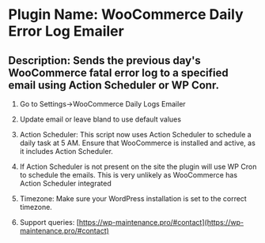 # Plugin Name: WooCommerce Daily Error Log Emailer

## Description: Sends the previous day's WooCommerce fatal error log to a specified email using Action Scheduler or WP Conr.

1. Go to Settings->WooCommerce Daily Logs Emailer

2. Update email or leave bland to use default values

3. Action Scheduler: This script now uses Action Scheduler to schedule a daily task at 5 AM. Ensure that WooCommerce is installed and active, as it includes Action Scheduler.

4. If Action Scheduler is not present on the site the plugin will use WP Cron to schedule the emails. This is very unlikely as WooCommerce has Action Scheduler integrated

5. Timezone: Make sure your WordPress installation is set to the correct timezone.

6. Support queries: [https://wp-maintenance.pro/#contact](https://wp-maintenance.pro/#contact)